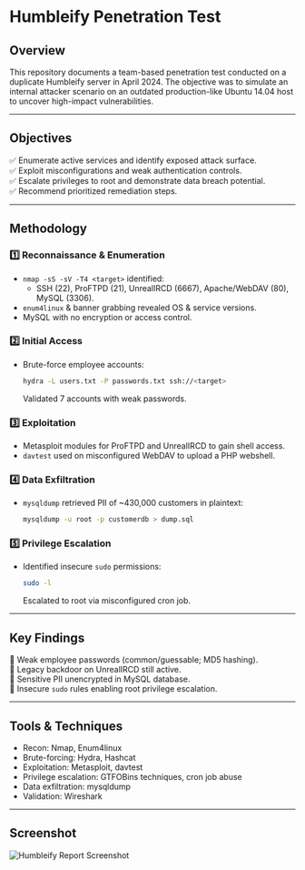 
# Humbleify Penetration Test

## Overview
This repository documents a team-based penetration test conducted on a duplicate Humbleify server in April 2024. The objective was to simulate an internal attacker scenario on an outdated production-like Ubuntu 14.04 host to uncover high-impact vulnerabilities.

---

## Objectives
✅ Enumerate active services and identify exposed attack surface.  
✅ Exploit misconfigurations and weak authentication controls.  
✅ Escalate privileges to root and demonstrate data breach potential.  
✅ Recommend prioritized remediation steps.

---

## Methodology

### 1️⃣ Reconnaissance & Enumeration
- `nmap -sS -sV -T4 <target>` identified:
  - SSH (22), ProFTPD (21), UnrealIRCD (6667), Apache/WebDAV (80), MySQL (3306).
- `enum4linux` & banner grabbing revealed OS & service versions.
- MySQL with no encryption or access control.

### 2️⃣ Initial Access
- Brute-force employee accounts:
  ```bash
  hydra -L users.txt -P passwords.txt ssh://<target>
  ```
  Validated 7 accounts with weak passwords.

### 3️⃣ Exploitation
- Metasploit modules for ProFTPD and UnrealIRCD to gain shell access.
- `davtest` used on misconfigured WebDAV to upload a PHP webshell.

### 4️⃣ Data Exfiltration
- `mysqldump` retrieved PII of ~430,000 customers in plaintext:
  ```bash
  mysqldump -u root -p customerdb > dump.sql
  ```

### 5️⃣ Privilege Escalation
- Identified insecure `sudo` permissions:
  ```bash
  sudo -l
  ```
  Escalated to root via misconfigured cron job.

---

## Key Findings
🚨 Weak employee passwords (common/guessable; MD5 hashing).  
🚨 Legacy backdoor on UnrealIRCD still active.  
🚨 Sensitive PII unencrypted in MySQL database.  
🚨 Insecure `sudo` rules enabling root privilege escalation.

---

## Tools & Techniques
- Recon: Nmap, Enum4linux
- Brute-forcing: Hydra, Hashcat
- Exploitation: Metasploit, davtest
- Privilege escalation: GTFOBins techniques, cron job abuse
- Data exfiltration: mysqldump
- Validation: Wireshark

---

## Screenshot
![Humbleify Report Screenshot](humbleify_report.png)

